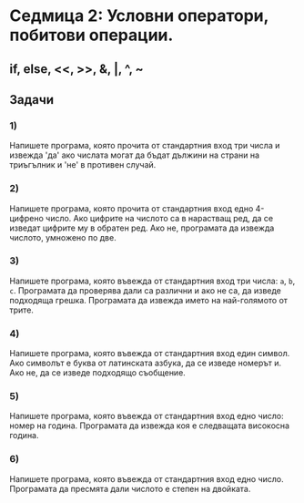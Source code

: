 # Седмица 2: Условни оператори, побитови операции. 

## if, else, <<, >>, &, |, ^, ~

## Задачи

### 1)
Напишете програма, която прочита от стандартния вход три числа и извежда 'да' ако числата могат да бъдат дължини на страни на триъгълник и 'не' в противен случай.
### 2)
Напишете програма, която прочита от стандартния вход едно 4-цифрено число. Ако цифрите на числото са в нарастващ ред, да се изведат цифрите му в обратен ред. Ако не, програмата да извежда числото, умножено по две. 
### 3) 
Напишете програма, която въвежда от стандартния вход три числа: `a`, `b`, `c`. Програмата да проверява дали са различни и ако не са, да изведе подходяща грешка. Програмата да извежда името на най-голямото от трите.
### 4) 
Напишете програма, която въвежда от стандартния вход един символ. Ако символът е буква от латинската азбука, да се изведе номерът и. Ако не, да се изведе подходящо съобщение.
### 5) 
Напишете програма, която въвежда от стандартния вход едно число: номер на година. Програмата да извежда коя е следващата високосна година.
### 6) 
Напишете програма, която въвежда от стандартния вход едно число. Програмата да пресмята дали числото е степен на двойката.
